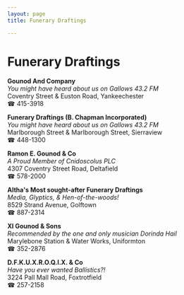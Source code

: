 ```yaml
---
layout: page 
title: Funerary Draftings

---
```



# Funerary Draftings


 **Gounod And Company**  
_You might have heard about us on Gallows 43.2 FM_  
Coventry Street & Euston Road, Yankeechester  
☎ 415-3918

**Funerary Draftings (B. Chapman Incorporated)**  
_You might have heard about us on Gallows 43.2 FM_  
Marlborough Street & Marlborough Street, Sierraview  
☎ 448-1300

**Ramon E. Gounod & Co**  
_A Proud Member of Cnidoscolus PLC_  
4307 Coventry Street Road, Deltafield  
☎ 578-2000

**Altha's Most sought-after Funerary Draftings**  
_Media, Glyptics, & Hen-of-the-woods!_  
8529 Strand Avenue, Golftown  
☎ 887-2314

**Xl Gounod & Sons**  
_Recommended by the one and only musician Dorinda Hail_  
Marylebone Station & Water Works, Uniformton  
☎ 352-2876

**D.F.K.U.X.R.O.Q.I.X. & Co**  
_Have you ever wanted Ballistics?!_  
3224 Pall Mall Road, Foxtrotfield  
☎ 257-2158

